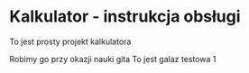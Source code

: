 # Kalkulator - instrukcja obsługi

To jest prosty projekt kalkulatora

Robimy go przy okazji nauki gita
To jest galaz testowa 1